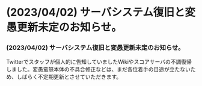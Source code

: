 # (2023/04/02) サーバシステム復旧と変愚更新未定のお知らせ。

### (2023/04/02) サーバシステム復旧と変愚更新未定のお知らせ。
Twitterでスタッフが個人的に告知していましたWikiやスコアサーバの不調復帰しました。変愚蛮怒本体の不具合修正などは、まだ各位着手の目途が立たないため、しばらく不定期更新とさせていただきます。
